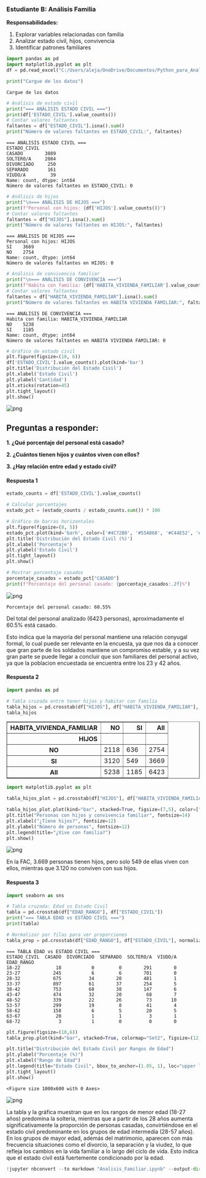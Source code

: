 ### **Estudiante B: Análisis Familia**

**Responsabilidades:**

1. Explorar variables relacionadas con familia
2. Analizar estado civil, hijos, convivencia
3. Identificar patrones familiares


```python
import pandas as pd
import matplotlib.pyplot as plt
df = pd.read_excel("C:/Users/aleja/OneDrive/Documentos/Python_para_Analitica_y_Mineria_de_Datos/analisis-datos-fac-equipo-Nose/datos/JEFAB_2024.xlsx")

print("Cargue de los datos")
```

    Cargue de los datos
    


```python
# Análisis de estado civil
print("=== ANÁLISIS ESTADO CIVIL ===")
print(df['ESTADO_CIVIL'].value_counts())
# Contar valores faltantes
faltantes = df["ESTADO_CIVIL"].isna().sum()
print("Número de valores faltantes en ESTADO_CIVIL:", faltantes)
```

    === ANÁLISIS ESTADO CIVIL ===
    ESTADO_CIVIL
    CASADO        3889
    SOLTERO/A     2084
    DIVORCIADO     250
    SEPARADO       161
    VIUDO/A         39
    Name: count, dtype: int64
    Número de valores faltantes en ESTADO_CIVIL: 0
    


```python
# Análisis de hijos
print("\n=== ANÁLISIS DE HIJOS ===")
print(f"Personal con hijos: {df['HIJOS'].value_counts()}")
# Contar valores faltantes
faltantes = df["HIJOS"].isna().sum()
print("Número de valores faltantes en HIJOS:", faltantes)
```

    
    === ANÁLISIS DE HIJOS ===
    Personal con hijos: HIJOS
    SI    3669
    NO    2754
    Name: count, dtype: int64
    Número de valores faltantes en HIJOS: 0
    


```python
# Análisis de convivencia familiar
print("\n=== ANÁLISIS DE CONVIVENCIA ===")
print(f"Habita con familia: {df['HABITA_VIVIENDA_FAMILIAR'].value_counts()}")
# Contar valores faltantes
faltantes = df["HABITA_VIVIENDA_FAMILIAR"].isna().sum()
print("Número de valores faltantes en HABITA VIVIENDA FAMILIAR:", faltantes)
```

    
    === ANÁLISIS DE CONVIVENCIA ===
    Habita con familia: HABITA_VIVIENDA_FAMILIAR
    NO    5238
    SI    1185
    Name: count, dtype: int64
    Número de valores faltantes en HABITA VIVIENDA FAMILIAR: 0
    


```python
# Gráfico de estado civil
plt.figure(figsize=(10, 6))
df['ESTADO_CIVIL'].value_counts().plot(kind='bar')
plt.title('Distribución del Estado Civil')
plt.xlabel('Estado Civil')
plt.ylabel('Cantidad')
plt.xticks(rotation=45)
plt.tight_layout()
plt.show()
```


    
![png](Analisis_Familiar_files/Analisis_Familiar_5_0.png)
    


## **Preguntas a responder:**

 **1. ¿Qué porcentaje del personal está casado?**
 
 **2. ¿Cuántos tienen hijos y cuántos viven con ellos?**
 
 **3. ¿Hay relación entre edad y estado civil?**

#### **Respuesta 1**


```python
estado_counts = df['ESTADO_CIVIL'].value_counts()

# Calcular porcentajes
estado_pct = (estado_counts / estado_counts.sum()) * 100

# Gráfico de barras horizontales
plt.figure(figsize=(8, 5))
estado_pct.plot(kind='barh', color=['#4C72B0', '#55A868', '#C44E52', '#8172B2', '#CCB974'])
plt.title('Distribución del Estado Civil (%)')
plt.xlabel('Porcentaje')
plt.ylabel('Estado Civil')
plt.tight_layout()
plt.show()

# Mostrar porcentaje casados
porcentaje_casados = estado_pct["CASADO"]
print(f"Porcentaje del personal casado: {porcentaje_casados:.2f}%")

```


    
![png](Analisis_Familiar_files/Analisis_Familiar_8_0.png)
    


    Porcentaje del personal casado: 60.55%
    

Del total del personal analizado (6423 personas), aproximadamente el 60.5% está casado.

Esto indica que la mayoría del personal mantiene una relación conyugal formal, lo cual puede ser relevante en la encuesta, ya que nos da a conocer que gran parte de los soldados mantiene un compromiso estable, y a su vez gran parte se puede llegar a concluir que son familiares del personal activo, ya que la poblacion encuestada se encuentra entre los 23 y 42 años.

#### **Respuesta 2**


```python
import pandas as pd

# Tabla cruzada entre tener hijos y habitar con familia
tabla_hijos = pd.crosstab(df["HIJOS"], df["HABITA_VIVIENDA_FAMILIAR"], margins=True)
tabla_hijos

```




<div>
<style scoped>
    .dataframe tbody tr th:only-of-type {
        vertical-align: middle;
    }

    .dataframe tbody tr th {
        vertical-align: top;
    }

    .dataframe thead th {
        text-align: right;
    }
</style>
<table border="1" class="dataframe">
  <thead>
    <tr style="text-align: right;">
      <th>HABITA_VIVIENDA_FAMILIAR</th>
      <th>NO</th>
      <th>SI</th>
      <th>All</th>
    </tr>
    <tr>
      <th>HIJOS</th>
      <th></th>
      <th></th>
      <th></th>
    </tr>
  </thead>
  <tbody>
    <tr>
      <th>NO</th>
      <td>2118</td>
      <td>636</td>
      <td>2754</td>
    </tr>
    <tr>
      <th>SI</th>
      <td>3120</td>
      <td>549</td>
      <td>3669</td>
    </tr>
    <tr>
      <th>All</th>
      <td>5238</td>
      <td>1185</td>
      <td>6423</td>
    </tr>
  </tbody>
</table>
</div>




```python
import matplotlib.pyplot as plt

tabla_hijos_plot = pd.crosstab(df["HIJOS"], df["HABITA_VIVIENDA_FAMILIAR"])

tabla_hijos_plot.plot(kind="bar", stacked=True, figsize=(7,5), color=["#FF9999","#66B2FF"])
plt.title("Personas con hijos y convivencia familiar", fontsize=14)
plt.xlabel("¿Tiene hijos?", fontsize=12)
plt.ylabel("Número de personas", fontsize=12)
plt.legend(title="¿Vive con familia?")
plt.show()

```


    
![png](Analisis_Familiar_files/Analisis_Familiar_11_0.png)
    


En la FAC, 3.669 personas tienen hijos, pero solo 549 de ellas viven con ellos, mientras que 3.120 no conviven con sus hijos.

#### **Respuesta 3**


```python
import seaborn as sns

# Tabla cruzada: Edad vs Estado Civil
tabla = pd.crosstab(df["EDAD_RANGO"], df["ESTADO_CIVIL"])
print("=== TABLA EDAD vs ESTADO CIVIL ===")
print(tabla)

# Normalizar por filas para ver proporciones
tabla_prop = pd.crosstab(df["EDAD_RANGO"], df["ESTADO_CIVIL"], normalize="index") * 100

```

    === TABLA EDAD vs ESTADO CIVIL ===
    ESTADO_CIVIL  CASADO  DIVORCIADO  SEPARADO  SOLTERO/A  VIUDO/A
    EDAD_RANGO                                                    
    18-22             18           0         0        291        0
    23-27            245           6         6        701        0
    28-32            675          34        20        481        1
    33-37            897          61        37        254        5
    38-42            753          68        38        147        6
    43-47            474          32        20         68        7
    48-52            339          22        26         73       10
    53-57            299          19         8         41        4
    58-62            158           6         5         20        5
    63-67             20           1         1          3        1
    68-72              3           1         0          0        0
    


```python
plt.figure(figsize=(10,6))
tabla_prop.plot(kind="bar", stacked=True, colormap="Set2", figsize=(12,7))

plt.title("Distribución del Estado Civil por Rangos de Edad")
plt.ylabel("Porcentaje (%)")
plt.xlabel("Rango de Edad")
plt.legend(title="Estado Civil", bbox_to_anchor=(1.05, 1), loc="upper left")
plt.tight_layout()
plt.show()

```


    <Figure size 1000x600 with 0 Axes>



    
![png](Analisis_Familiar_files/Analisis_Familiar_14_1.png)
    


La tabla y la gráfica muestran que en los rangos de menor edad (18-27 años) predomina la soltería, mientras que a partir de los 28 años aumenta significativamente la proporción de personas casadas, convirtiéndose en el estado civil predominante en los grupos de edad intermedia (28-57 años). En los grupos de mayor edad, además del matrimonio, aparecen con más frecuencia situaciones como el divorcio, la separación y la viudez, lo que refleja los cambios en la vida familiar a lo largo del ciclo de vida. Esto indica que el estado civil está fuertemente condicionado por la edad.


```python
!jupyter nbconvert --to markdown "Analisis_Familiar.ipynb" --output-dir="C:/Users/aleja/OneDrive/Documentos/Python_para_Analitica_y_Mineria_de_Datos/analisis-datos-fac-equipo-Nose/Reportes"

```
